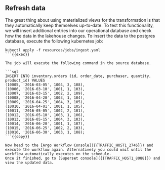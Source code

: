 ## Refresh data

The great thing about using materialized views for the transformation is that they automatically keep themselves up-to-date. 
To test this functionality, we will insert additional entries into our operational database and check how the data in the lakehouse changes.
To insert the data to the postgres database, execute the following kubernetes job:

```shell
kubectl apply -f resources/jobs/ingest.yaml
```{{exec}}

The job will execute the following command in the source database.

```sql
INSERT INTO inventory.orders (id, order_date, purchaser, quantity, product_id) VALUES
(10005, '2016-03-05', 1004, 3, 108),
(10006, '2016-03-10', 1001, 1, 103),
(10007, '2016-03-15', 1002, 2, 109),
(10008, '2016-04-20', 1003, 1, 104),
(10009, '2016-04-25', 1004, 3, 105),
(10010, '2016-04-01', 1001, 1, 105),
(10011, '2016-05-05', 1002, 2, 101),
(10012, '2016-05-10', 1003, 1, 106),
(10013, '2016-05-15', 1004, 3, 103),
(10014, '2016-06-20', 1001, 1, 107),
(10015, '2016-06-25', 1002, 2, 103),
(10016, '2016-06-30', 1003, 1, 108);
```{{copy}}

Now head to the [Argo Workflow Console]({{TRAFFIC_HOST1_2746}}) and execute the workflow again. Alternatively you could wait until the workflow automatically executes on the schedule.
Once it finished, go to [Superset console]({{TRAFFIC_HOST1_8088}}) and view the updated data.

